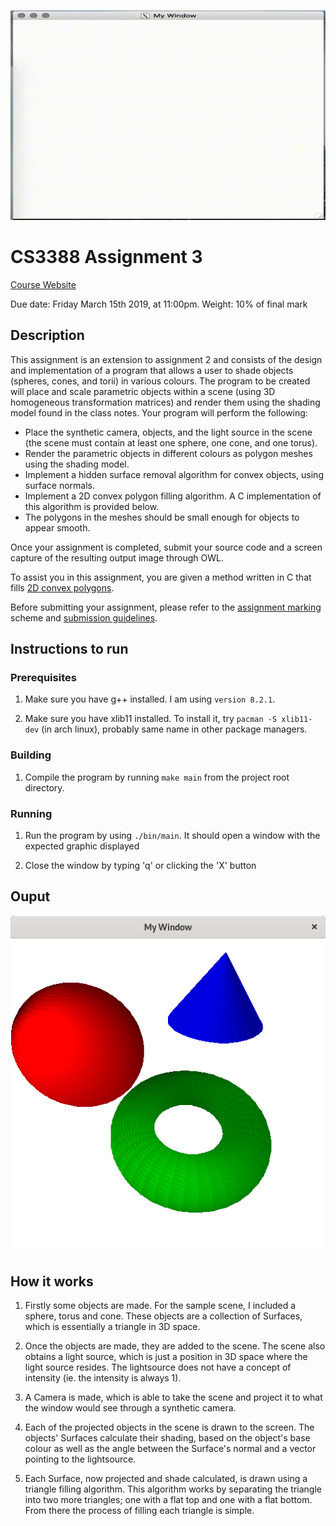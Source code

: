 ![out.gif](out.gif)

# CS3388 Assignment 3

[Course Website](https://owl.uwo.ca/access/content/group/1b026160-e391-4236-b962-9783a9ab6a99/CS3388-Outline.html)

Due date: Friday March 15th 2019, at 11:00pm.
Weight: 10% of final mark

## Description

This assignment is an extension to assignment 2 and consists of the design and implementation of a program that allows a user to shade objects (spheres, cones, and torii) in various colours. The program to be created will place and scale parametric objects within a scene (using 3D homogeneous transformation matrices) and render them using the shading model found in the class notes. Your program will perform the following:

- Place the synthetic camera, objects, and the light source in the scene (the scene must contain at least one sphere, one cone, and one torus).
- Render the parametric objects in different colours as polygon meshes using the shading model.
- Implement a hidden surface removal algorithm for convex objects, using surface normals.
- Implement a 2D convex polygon filling algorithm. A C implementation of this algorithm is provided below.
- The polygons in the meshes should be small enough for objects to appear smooth.

Once your assignment is completed, submit your source code and a screen capture of the resulting output image through OWL.

To assist you in this assignment, you are given a method written in C that fills [2D convex polygons](/assignment-assets/XFillPolygon.c).

Before submitting your assignment, please refer to the [assignment marking](http://www.csd.uwo.ca/faculty/beau/CS3388/CS3388-Marking-Scheme.html) scheme and [submission guidelines](http://www.csd.uwo.ca/faculty/beau/CS3388/CS3388-Submission.html).

## Instructions to run
### Prerequisites

1. Make sure you have g++ installed. I am using `version 8.2.1`.

2. Make sure you have xlib11 installed. To install it, try `pacman -S xlib11-dev` (in arch linux), probably same name in other package managers.

### Building

1. Compile the program by running `make main` from the project root directory.

### Running

1. Run the program by using `./bin/main`. It should open a window with the expected graphic displayed

2. Close the window by typing 'q' or clicking the 'X' button

## Ouput
![Screenshot.png](photos/Screenshot.png)

## How it works
1. Firstly some objects are made. For the sample scene, I included a sphere, torus and cone. These objects are a collection of Surfaces, which is essentially a triangle in 3D space.

2. Once the objects are made, they are added to the scene. The scene also obtains a light source, which is just a position in 3D space where the light source resides. The lightsource does not have a concept of intensity (ie. the intensity is always 1).

3. A Camera is made, which is able to take the scene and project it to what the window would see through a synthetic camera.

4. Each of the projected objects in the scene is drawn to the screen. The objects' Surfaces calculate their shading, based on the object's base colour as well as the angle between the Surface's normal and a vector pointing to the lightsource.

5. Each Surface, now projected and shade calculated, is drawn using a triangle filling algorithm. This algorithm works by separating the triangle into two more triangles; one with a flat top and one with a flat bottom. From there the process of filling each triangle is simple.  
